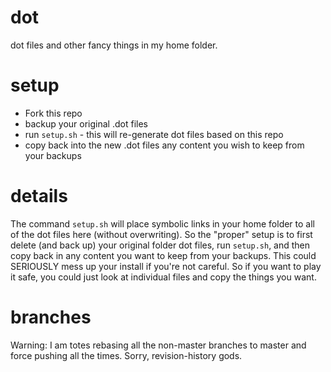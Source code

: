 dot
===

dot files and other fancy things in my home folder.


setup
===
- Fork this repo
- backup your original .dot files
- run `setup.sh` - this will re-generate dot files based on this repo
- copy back into the new .dot files any content you wish to keep from your backups

details
===
The command `setup.sh` will place symbolic links in your home folder to all of the dot files here (without overwriting). So the "proper" setup is to first delete (and back up) your original folder dot files, run `setup.sh`, and then copy back in any content you want to keep from your backups. This could SERIOUSLY mess up your install if you're not careful. So if you want to play it safe, you could just look at individual files and copy the things you want.

branches
========

Warning: I am totes rebasing all the non-master branches to master and force pushing all the times. Sorry, revision-history gods.
